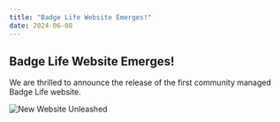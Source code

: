```yaml
---
title: "Badge Life Website Emerges!"
date: 2024-06-08
---
```


## Badge Life Website Emerges!

We are thrilled to announce the release of the first community managed Badge Life website. 

![New Website Unleashed](../../../assets/images/badge-life-logo.jpeg)
